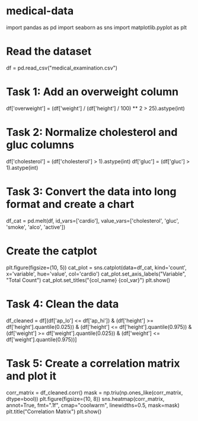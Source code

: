 # medical-data
import pandas as pd
import seaborn as sns
import matplotlib.pyplot as plt

# Read the dataset
df = pd.read_csv("medical_examination.csv")

# Task 1: Add an overweight column
df['overweight'] = (df['weight'] / (df['height'] / 100) ** 2 > 25).astype(int)

# Task 2: Normalize cholesterol and gluc columns
df['cholesterol'] = (df['cholesterol'] > 1).astype(int)
df['gluc'] = (df['gluc'] > 1).astype(int)

# Task 3: Convert the data into long format and create a chart
df_cat = pd.melt(df, id_vars=['cardio'], value_vars=['cholesterol', 'gluc', 'smoke', 'alco', 'active'])

# Create the catplot
plt.figure(figsize=(10, 5))
cat_plot = sns.catplot(data=df_cat, kind='count', x='variable', hue='value', col='cardio')
cat_plot.set_axis_labels("Variable", "Total Count")
cat_plot.set_titles("{col_name} {col_var}")
plt.show()

# Task 4: Clean the data
df_cleaned = df[(df['ap_lo'] <= df['ap_hi']) &
                (df['height'] >= df['height'].quantile(0.025)) &
                (df['height'] <= df['height'].quantile(0.975)) &
                (df['weight'] >= df['weight'].quantile(0.025)) &
                (df['weight'] <= df['weight'].quantile(0.975))]

# Task 5: Create a correlation matrix and plot it
corr_matrix = df_cleaned.corr()
mask = np.triu(np.ones_like(corr_matrix, dtype=bool))
plt.figure(figsize=(10, 8))
sns.heatmap(corr_matrix, annot=True, fmt=".1f", cmap="coolwarm", linewidths=0.5, mask=mask)
plt.title("Correlation Matrix")
plt.show()
